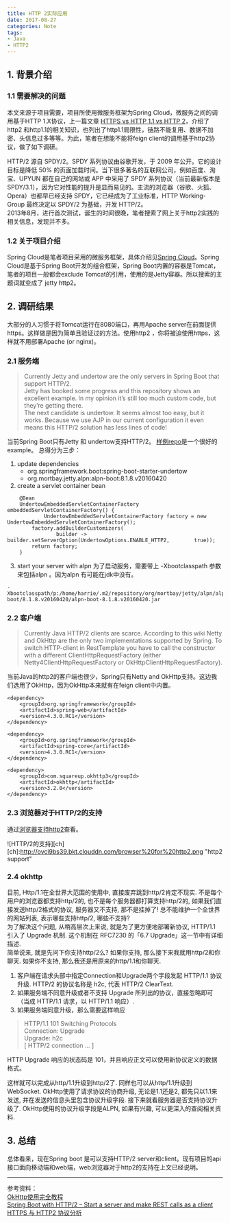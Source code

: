 ```yaml
---
title: HTTP 2实际应用
date: 2017-08-27
categories: Note
tags:
- Java
- HTTP2
---
```

## 1. 背景介绍
### 1.1 需要解决的问题
本文来源于项目需要，项目所使用微服务框架为Spring Cloud，微服务之间的调用基于HTTP 1.X协议，上一篇文章 [HTTPS vs HTTP 1.1 vs HTTP 2](http://hacloud.club/2017/08/26/HTTP2/)，介绍了http2 和http1.1的相关知识，也列出了http1.1局限性，链路不能复用、数据不加密、头信息过多等等。为此，笔者在想能不能将feign client的调用基于http2协议，做了如下调研。
  
HTTP/2 源自 SPDY/2。SPDY 系列协议由谷歌开发，于 2009 年公开。它的设计目标是降低 50% 的页面加载时间。当下很多著名的互联网公司，例如百度、淘宝、UPYUN 都在自己的网站或 APP 中采用了 SPDY 系列协议（当前最新版本是 SPDY/3.1），因为它对性能的提升是显而易见的。主流的浏览器（谷歌、火狐、Opera）也都早已经支持 SPDY，它已经成为了工业标准，HTTP Working-Group 最终决定以 SPDY/2 为基础，开发 HTTP/2。   
2013年8月，进行首次测试，诞生的时间很晚，笔者搜索了网上关于http2实践的相关信息，发现并不多。

### 1.2 关于项目介绍
Spring Cloud是笔者项目采用的微服务框架，具体介绍见[Spring Cloud](http://hacloud.club/2017/07/18/spring-cloud/)。Spring Cloud是基于Spring Boot开发的组合框架，Spring Boot内置的容器是Tomcat，笔者的项目一般都会exclude Tomcat的引用，使用的是Jetty容器。所以搜索的主题词就变成了 jetty http2。

## 2. 调研结果
大部分的人习惯于将Tomcat运行在8080端口，再用Apache server在前面提供https。这样做是因为简单且验证过的方法。使用http2 ，你将被迫使用https，这样就不用部署Apache (or nginx)。

### 2.1 服务端
> Currently Jetty and undertow are the only servers in Spring Boot that support HTTP/2.   
Jetty has booked some progress and this repository shows an excellent example. In my opinion it’s still too much custom code, but they’re getting there.   
The next candidate is undertow. It seems almost too easy, but it works. Because we use AJP in our current configuration it even means this HTTP/2 solution has less lines of code!

当前Spring Boot只有Jetty 和 undertow支持HTTP/2。 [样例repo](https://github.com/bclozel/http2-experiments/)是一个很好的example。
总得分为三步：

1. update dependencies
	- org.springframework.boot:spring-boot-starter-undertow
	- org.mortbay.jetty.alpn:alpn-boot:8.1.8.v20160420
2. create a servlet container bean

```
	@Bean   
	UndertowEmbeddedServletContainerFactory embeddedServletContainerFactory() {      
    		UndertowEmbeddedServletContainerFactory factory = new    	UndertowEmbeddedServletContainerFactory();   
    	factory.addBuilderCustomizers(   
            	builder -> builder.setServerOption(UndertowOptions.ENABLE_HTTP2,    	true));   
    	return factory;   
	}
```
3. start your server with alpn
为了启动服务，需要带上 -Xbootclasspath 参数来包括alpn 。因为alpn 有可能在jdk中没有。

```
-Xbootclasspath/p:/home/harrie/.m2/repository/org/mortbay/jetty/alpn/alpn-boot/8.1.8.v20160420/alpn-boot-8.1.8.v20160420.jar
```

### 2.2 客户端
> Currently Java HTTP/2 clients are scarce. According to this wiki Netty and OkHttp are the only two implementations supported by Spring. To switch HTTP-client in RestTemplate you have to call the constructor with a different ClientHttpRequestFactory (either Netty4ClientHttpRequestFactory or OkHttpClientHttpRequestFactory). 

当前Java的http2的客户端也很少，Spring只有Netty and OkHttp支持。这边我们选用了OkHttp，因为OkHttp本来就有在feign client中内置。

```
<dependency>
    <groupId>org.springframework</groupId>
    <artifactId>spring-web</artifactId>
    <version>4.3.0.RC1</version>
</dependency>
 
<dependency>
    <groupId>org.springframework</groupId>
    <artifactId>spring-core</artifactId>
    <version>4.3.0.RC1</version>
</dependency>
 
<dependency>
    <groupId>com.squareup.okhttp3</groupId>
    <artifactId>okhttp</artifactId>
    <version>3.2.0</version>
</dependency>
```
### 2.3 浏览器对于HTTP/2的支持
通过[浏览器支持http2](http://caniuse.com/#search=http2)查看。

![HTTP/2的支持][ch]
[ch]:http://ovci9bs39.bkt.clouddn.com/browser%20for%20http2.png "http2 support"

### 2.4 okhttp
目前, Http/1.1在全世界大范围的使用中, 直接废弃跳到http/2肯定不现实. 不是每个用户的浏览器都支持http/2的, 也不是每个服务器都打算支持http/2的, 如果我们直接发送http/2格式的协议, 服务器又不支持, 那不是挂掉了! 总不能维护一个全世界的网站列表, 表示哪些支持http/2, 哪些不支持?   
为了解决这个问题, 从稍高层次上来说, 就是为了更方便地部署新协议, HTTP/1.1 引入了 Upgrade 机制. 这个机制在 RFC7230 的「6.7 Upgrade」这一节中有详细描述.   
简单说来, 就是先问下你支持http/2么? 如果你支持, 那么接下来我就用http/2和你聊天. 如果你不支持, 那么我还是用原来的http/1.1和你聊天.

1. 客户端在请求头部中指定Connection和Upgrade两个字段发起 HTTP/1.1 协议升级. HTTP/2 的协议名称是 h2c, 代表 HTTP/2 ClearText.
2. 如果服务端不同意升级或者不支持 Upgrade 所列出的协议，直接忽略即可（当成 HTTP/1.1 请求，以 HTTP/1.1 响应）.
3. 如果服务端同意升级，那么需要这样响应

> HTTP/1.1 101 Switching Protocols   
Connection: Upgrade   
Upgrade: h2c   
[ HTTP/2 connection ... ]

HTTP Upgrade 响应的状态码是 101，并且响应正文可以使用新协议定义的数据格式。

这样就可以完成从http/1.1升级到http/2了. 同样也可以从http/1.1升级到WebSocket.
OkHttp使用了请求协议的协商升级, 无论是1.1还是2, 都先只以1.1来发送, 并在发送的信息头里包含协议升级字段. 接下来就看服务器是否支持协议升级了. OkHttp使用的协议升级字段是ALPN, 如果有兴趣, 可以更深入的查阅相关资料.

## 3. 总结

总体看来，现在Spring boot 是可以支持HTTP/2 server和client。现有项目的api接口面向移动端和web端，web浏览器对于http2的支持在上文已经说明。

----
参考资料：   
[OkHttp使用完全教程](http://www.jianshu.com/p/ca8a982a116b)   
[Spring Boot with HTTP/2 – Start a server and make REST calls as a client](https://vanwilgenburg.wordpress.com/2016/04/01/spring-boot-http2/)   
[HTTPS 与 HTTP2 协议分析](http://blog.csdn.net/zhangzq86/article/details/64907340)

